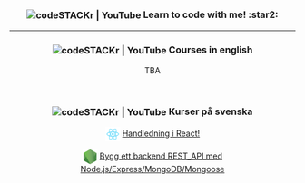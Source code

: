 <!--
 <h1 align="center"> I'm a Husband, Father, Developer, and Teacher!! </h1>

<p align="center"> - 🔭 I just launched my first course: [Become A VS Code SuperHero!][course]! </p>
<p align="center"> - 🌱 I’m currently learning everything 🤣 </p>
<p align="center"> - 👯 I’m looking to collaborate with other content creators </p>
<p align="center"> - 🥅 2020 Goals: Contribute more to Open Source projects </p>
<p align="center"> - ⚡ Fun fact: I love to draw and play guitar / drums </p>

### Connect with me:

[<img align="center" alt="codeSTACKr.com" width="22px" src="https://raw.githubusercontent.com/iconic/open-iconic/master/svg/globe.svg" />][website]
[<img align="center" alt="codeSTACKr | YouTube" width="22px" src="https://cdn.jsdelivr.net/npm/simple-icons@v3/icons/youtube.svg" />][youtube]
[<img align="center" alt="codeSTACKr | Twitter" width="22px" src="https://cdn.jsdelivr.net/npm/simple-icons@v3/icons/twitter.svg" />][twitter]
[<img align="center" alt="codeSTACKr | LinkedIn" width="22px" src="https://cdn.jsdelivr.net/npm/simple-icons@v3/icons/linkedin.svg" />][linkedin]
[<img align="center" alt="codeSTACKr | Instagram" width="22px" src="https://cdn.jsdelivr.net/npm/simple-icons@v3/icons/instagram.svg" />][instagram]

<br />




### Languages and Tools:

[<img align="left" alt="Visual Studio Code" width="26px" src="https://raw.githubusercontent.com/github/explore/80688e429a7d4ef2fca1e82350fe8e3517d3494d/topics/visual-studio-code/visual-studio-code.png" />][webdevplaylist]
[<img align="left" alt="HTML5" width="26px" src="https://raw.githubusercontent.com/github/explore/80688e429a7d4ef2fca1e82350fe8e3517d3494d/topics/html/html.png" />][webdevplaylist]
[<img align="left" alt="CSS3" width="26px" src="https://avatars2.githubusercontent.com/u/24879134?s=200&v=4" />][cssplaylist]
[<img align="left" alt="Sass" width="26px" src="https://raw.githubusercontent.com/github/explore/80688e429a7d4ef2fca1e82350fe8e3517d3494d/topics/sass/sass.png" />][cssplaylist]
[<img align="left" alt="JavaScript" width="26px" src="https://raw.githubusercontent.com/github/explore/80688e429a7d4ef2fca1e82350fe8e3517d3494d/topics/javascript/javascript.png" />][jsplaylist]
[<img align="left" alt="React" width="26px" src="https://raw.githubusercontent.com/github/explore/80688e429a7d4ef2fca1e82350fe8e3517d3494d/topics/react/react.png" />][reactplaylist]
[<img align="left" alt="Gatsby" width="26px" src="https://raw.githubusercontent.com/github/explore/e94815998e4e0713912fed477a1f346ec04c3da2/topics/gatsby/gatsby.png" />][webdevplaylist]
[<img align="left" alt="GraphQL" width="26px" src="https://raw.githubusercontent.com/github/explore/80688e429a7d4ef2fca1e82350fe8e3517d3494d/topics/graphql/graphql.png" />][webdevplaylist]
[<img align="left" alt="Node.js" width="26px" src="https://raw.githubusercontent.com/github/explore/80688e429a7d4ef2fca1e82350fe8e3517d3494d/topics/nodejs/nodejs.png" />][webdevplaylist]
[<img align="left" alt="Deno" width="26px" src="https://raw.githubusercontent.com/github/explore/361e2821e2dea67711cde99c9c40ed357061cf27/topics/deno/deno.png" />][webdevplaylist]
[<img align="left" alt="SQL" width="26px" src="https://raw.githubusercontent.com/github/explore/80688e429a7d4ef2fca1e82350fe8e3517d3494d/topics/sql/sql.png" />][webdevplaylist]
[<img align="left" alt="MySQL" width="26px" src="https://raw.githubusercontent.com/github/explore/80688e429a7d4ef2fca1e82350fe8e3517d3494d/topics/mysql/mysql.png" />][webdevplaylist]
[<img align="left" alt="MongoDB" width="26px" src="https://raw.githubusercontent.com/github/explore/80688e429a7d4ef2fca1e82350fe8e3517d3494d/topics/mongodb/mongodb.png" />][webdevplaylist]
[<img align="left" alt="Git" width="26px" src="https://raw.githubusercontent.com/github/explore/80688e429a7d4ef2fca1e82350fe8e3517d3494d/topics/git/git.png" />][webdevplaylist]
[<img align="left" alt="GitHub" width="26px" src="https://raw.githubusercontent.com/github/explore/78df643247d429f6cc873026c0622819ad797942/topics/github/github.png" />][webdevplaylist]
[<img align="left" alt="Terminal" width="26px" src="https://raw.githubusercontent.com/github/explore/80688e429a7d4ef2fca1e82350fe8e3517d3494d/topics/terminal/terminal.png" />][webdevplaylist]

-->





<br />
<br />




 <h3 align="center"> <img align="center" alt="codeSTACKr | YouTube" width="22px" src="https://cdn.jsdelivr.net/npm/simple-icons@v3/icons/youtube.svg" /> Learn to code with me! :star2:</h3>


<hr/>



<div align="center">
 
### 

 <h3 align="center"> <img align="center" alt="codeSTACKr | YouTube" width="22px" src="https://emojipedia-us.s3.dualstack.us-west-1.amazonaws.com/thumbs/240/joypixels/257/flag-united-kingdom_1f1ec-1f1e7.png" /> Courses in english</h3>

<span align="center">TBA<span/>

 </div>




<br/>

<div align="center">
  <h3 align="center"> <img align="center" alt="codeSTACKr | YouTube" width="22px" src="https://emojipedia-us.s3.dualstack.us-west-1.amazonaws.com/thumbs/240/joypixels/257/flag-sweden_1f1f8-1f1ea.png" /> Kurser på svenska</h3>
<span align="center"> 
 

 
[<img align="center" alt="React" width="26px" src="https://raw.githubusercontent.com/github/explore/80688e429a7d4ef2fca1e82350fe8e3517d3494d/topics/react/react.png" />][reactplaylist] [Handledning i React!](https://www.youtube.com/watch?v=MqFhEolfVAU&list=PLo-BJUIALMg---6zMWhJE7iaJ4YBSRkWb) <br/>

[<img align="center" alt="Node" width="26px" src="https://raw.githubusercontent.com/github/explore/80688e429a7d4ef2fca1e82350fe8e3517d3494d/topics/nodejs/nodejs.png" />][nodePlaylist] [Bygg ett backend REST_API med Node.js/Express/MongoDB/Mongoose](https://www.youtube.com/watch?v=-rToCU-vQLM&list=PLo-BJUIALMg_twGJ5IjJIUpXqZH-ULmx0) <br/>
 </div>

<!-- ➡️ [more videos...](https://www.youtube.com/user/Arrezzz/featured?view_as=subscriber) -->

[youtube]: https://youtube.com/codeSTACKr
[nodePlaylist]: https://www.youtube.com/watch?v=-rToCU-vQLM&list=PLo-BJUIALMg_twGJ5IjJIUpXqZH-ULmx0
[reactplaylist]: https://www.youtube.com/playlist?list=PLkwxH9e_vrAK4TdffpxKY3QGyHCpxFcQ0
